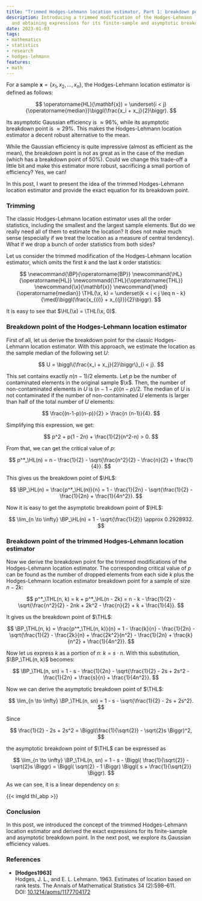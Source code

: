 ```yaml
---
title: "Trimmed Hodges-Lehmann location estimator, Part 1: breakdown point"
description: Introducing a trimmed modification of the Hodges-Lehmann location estimator
  and obtaining expressions for its finite-sample and asymptotic breakdown points
date: 2023-01-03
tags:
- mathematics
- statistics
- research
- hodges-lehmann
features:
- math
---
```


For a sample $\mathbf{x} = \{ x_1, x_2, \ldots, x_n \}$,
  the Hodges-Lehmann location estimator is defined as follows:

$$
\operatorname{HL}(\mathbf{x}) =
  \underset{i < j}{\operatorname{median}}\biggl(\frac{x_i + x_j}{2}\biggr).
$$

Its asymptotic Gaussian efficiency is $\approx 96\%$,
  while its asymptotic breakdown point is $\approx 29\%$.
This makes the Hodges-Lehmann location estimator a decent robust alternative to the mean.

While the Gaussian efficiency is quite impressive (almost as efficient as the mean),
  the breakdown point is not as great as in the case of the median (which has a breakdown point of $50\%$).
Could we change this trade-off a little bit and make this estimator more robust,
  sacrificing a small portion of efficiency?
Yes, we can!

In this post, I want to present the idea of the trimmed Hodges-Lehmann location estimator
  and provide the exact equation for its breakdown point.

<!--more-->

### Trimming

The classic Hodges-Lehmann location estimator uses all the order statistics,
  including the smallest and the largest sample elements.
But do we really need all of them to estimate the location?
It does not make much sense (especially if we treat the location as a measure of central tendency).
What if we drop a bunch of order statistics from both sides?

Let us consider the trimmed modification of the Hodges-Lehmann location estimator,
  which omits the first $k$ and the last $k$ order statistics:

$$
\newcommand{\BP}{\operatorname{BP}}
\newcommand{\HL}{\operatorname{HL}}
\newcommand{\THL}{\operatorname{THL}}
\newcommand{\x}{\mathbf{x}}
\newcommand{\med}{\operatorname{median}}
\THL(\x, k) = \underset{k < i < j \leq n - k}{\med}\biggl(\frac{x_{(i)} + x_{(j)}}{2}\biggr).
$$

It is easy to see that $\HL(\x) = \THL(\x, 0)$.

### Breakdown point of the Hodges-Lehmann location estimator

First of all, let us derive the breakdown point for the classic Hodges-Lehmann location estimator.
With this approach, we estimate the location as the sample median of the following set $U$:

$$
U = \biggl\{\frac{x_i + x_j}{2}\biggr\}_{i < j}.
$$

This set contains exactly $n (n - 1) / 2$ elements.
Let $p$ be the number of contaminated elements in the original sample $\x$.
Then, the number of non-contaminated elements in $U$ is $(n-1-p)(n-p)/2$.
The median of $U$ is not contaminated if the number of non-contaminated $U$ elements is larger
  than half of the total number of $U$ elements:

$$
\frac{(n-1-p)(n-p)}{2} > \frac{n (n-1)}{4}.
$$

Simplifying this expression, we get:

$$
p^2 + p(1 - 2n) + \frac{1}{2}(n^2-n) > 0.
$$

From that, we can get the critical value of $p$:

$$
p^*_\HL(n) = n - \frac{1}{2} - \sqrt{\frac{n^2}{2} - \frac{n}{2} + \frac{1}{4}}.
$$

This gives us the breakdown point of $\HL$:

$$
\BP_\HL(n) = \frac{p^*_\HL(n)}{n} = 1 - \frac{1}{2n} - \sqrt{\frac{1}{2} - \frac{1}{2n} + \frac{1}{4n^2}}.
$$

Now it is easy to get the asymptotic breakdown point of $\HL$:

$$
\lim_{n \to \infty} \BP_\HL(n) = 1 - \sqrt{\frac{1}{2}} \approx 0.2928932.
$$

### Breakdown point of the trimmed Hodges-Lehmann location estimator

Now we derive the breakdown point for the trimmed modifications of the Hodges-Lehmann location estimator.
The corresponding critical value of $p$ can be found as the number of dropped elements from each side $k$
  plus the Hodges-Lehmann location estimator breakdown point for a sample of size $n-2k$:

$$
p^*_\THL(n, k) = k + p^*_\HL(n - 2k) =
  n - k - \frac{1}{2} - \sqrt{\frac{n^2}{2} - 2nk + 2k^2 - \frac{n}{2} + k + \frac{1}{4}}.
$$

It gives us the breakdown point of $\THL$:

$$
\BP_\THL(n, k) = \frac{p^*_\THL(n, k)}{n} =
  1 - \frac{k}{n} - \frac{1}{2n} -
    \sqrt{\frac{1}{2} - \frac{2k}{n} + \frac{2k^2}{n^2} - \frac{1}{2n} + \frac{k}{n^2} + \frac{1}{4n^2}}.
$$

Now let us express $k$ as a portion of $n$: $k = s \cdot n$.
With this substitution, $\BP_\THL(n, k)$ becomes:

$$
\BP_\THL(n, sn) = 1 - s - \frac{1}{2n} -
  \sqrt{\frac{1}{2} - 2s + 2s^2 - \frac{1}{2n} + \frac{s}{n} + \frac{1}{4n^2}}.
$$

Now we can derive the asymptotic breakdown point of $\THL$:

$$
\lim_{n \to \infty} \BP_\THL(n, sn) = 1 - s - \sqrt{\frac{1}{2} - 2s + 2s^2}.
$$

Since

$$
\frac{1}{2} - 2s + 2s^2 = \Biggl(\frac{1}{\sqrt{2}} - \sqrt{2}s \Biggr)^2,
$$

the asymptotic breakdown point of $\THL$ can be expressed as

$$
\lim_{n \to \infty} \BP_\THL(n, sn) = 1 - s - \Biggl( \frac{1}{\sqrt{2}} - \sqrt{2}s \Biggr) =
  \Biggl( \sqrt{2} - 1 \Biggr) \Biggl( s + \frac{1}{\sqrt{2}} \Biggr).
$$

As we can see, it is a linear dependency on $s$:

{{< imgld thl_abp >}}

### Conclusion

In this post, we introduced the concept of the trimmed Hodges-Lehmann location estimator
  and derived the exact expressions for its finite-sample and asymptotic breakdown point.
In the next post, we explore its Gaussian efficiency values.

### References

* <b id="Hodges1963">[Hodges1963]</b>  
  Hodges, J. L., and E. L. Lehmann. 1963. Estimates of location based on rank tests.
  The Annals of Mathematical Statistics 34 (2):598–611.  
  DOI: [10.1214/aoms/1177704172](https://dx.doi.org/10.1214/aoms/1177704172)